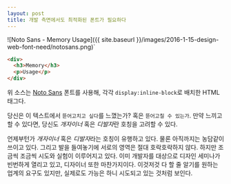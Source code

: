```yaml
---
layout: post
title: 개발 측면에서도 최적화된 폰트가 필요하다
---
```


![Noto Sans - Memory Usage]({{ site.baseurl }}/images/2016-1-15-design-web-font-need/notosans.png)`

```html
<div>
  <h3>Memory</h3>
  <p>Usage</p>
</div>
```

위 소스는 [Noto Sans](https://www.google.com/get/noto/#sans-lgc) 폰트를 사용해, 각각 `display:inline-block`로 배치한 HTML태그다.

당신은 이 텍스트에서 `뜯어고치고 싶다`를 느꼈는가? 혹은 `뜯어고칠 수 있는가`.
만약 느끼고 할 수 있다면, 당신도 *개자이너* 혹은 *디발자*란 호칭을 고려할 수 있다.

언제부턴가 *개자이너* 혹은 *디발자*라는 호칭이 유행하고 있다. 물론 아직까지는 농담같이 쓰이고 있다. 그리고 발을 들여놓기에 서로의 영역은 절대 호락호락하지 않다. 하지만 조금씩 조금씩 시도와 실험이 이루어지고 있다. 이미 개발자를 대상으로 디자인 세미나가 빈번하게 열리고 있고, 디자이너 또한 마찬가지이다. 이것저것 다 할 줄 알기를 원하는 업계의 요구도 있지만, 실제로도 가능은 하니 시도되고 있는 것처럼 보인다.